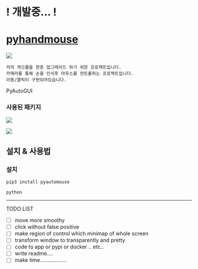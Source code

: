# ! 개발중... !
# [pyhandmouse](https://github.com/heewinkim/pyhandmouse)
![](https://img.shields.io/badge/python-3.7.10-blue)

    저의 게으름을 한층 업그레이드 하기 위한 프로젝트입니다. 
    카메라를 통해 손을 인식후 마우스를 컨트롤하는 프로젝트입니다. 
    이동/클릭이 구현되어있습니다. 



PyAutoGUI
### 사용된 패키지

![](https://img.shields.io/badge/mediapipe-blue?style=for-the-badge&logo=appveyor)

![](https://img.shields.io/badge/PyAutoGUI-orange?style=for-the-badge&logo=appveyor)


## 설치 & 사용법

### 설치
````shell
pip3 install pyautomouse
````

```` 사용법
python 
````


---

TODO LIST

- [ ] move more smoothy
- [ ] click without false positive
- [ ] make region of control which minimap of whole screen
- [ ] transform window to transparently and pretty
- [ ] code to app or pypi or docker .. etc..
- [ ] write readme.... 
- [ ] make time..................